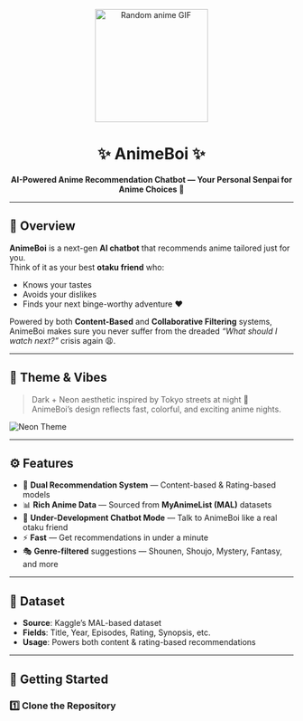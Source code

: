 <!-- Banner Section -->
<p align="center">
  <img height="200" src="https://github-readme-utils.vercel.app/api/gif/anime" alt="Random anime GIF">
</p>


<h1 align="center">✨ AnimeBoi ✨</h1>
<p align="center">
  <b>AI-Powered Anime Recommendation Chatbot — Your Personal Senpai for Anime Choices 🎌</b>
</p>

---

## 🌸 Overview

**AnimeBoi** is a next-gen **AI chatbot** that recommends anime tailored just for you.  
Think of it as your best **otaku friend** who:
- Knows your tastes
- Avoids your dislikes
- Finds your next binge-worthy adventure ❤️

Powered by both **Content-Based** and **Collaborative Filtering** systems, AnimeBoi makes sure you never suffer from the dreaded _“What should I watch next?”_ crisis again 😩.

---

## 🎨 Theme & Vibes
> Dark + Neon aesthetic inspired by Tokyo streets at night 🌃  
> AnimeBoi’s design reflects fast, colorful, and exciting anime nights.

![Neon Theme](https://i.imgur.com/Te5cYtD.gif)

---

## ⚙️ Features
- 🎯 **Dual Recommendation System** — Content-based & Rating-based models
- 📊 **Rich Anime Data** — Sourced from **MyAnimeList (MAL)** datasets
- 💬 **Under-Development Chatbot Mode** — Talk to AnimeBoi like a real otaku friend
- ⚡ **Fast** — Get recommendations in under a minute
- 🎭 **Genre-filtered** suggestions — Shounen, Shoujo, Mystery, Fantasy, and more

---

## 📂 Dataset
- **Source**: Kaggle’s MAL-based dataset  
- **Fields**: Title, Year, Episodes, Rating, Synopsis, etc.  
- **Usage**: Powers both content & rating-based recommendations

---

## 🚀 Getting Started

### 1️⃣ Clone the Repository
